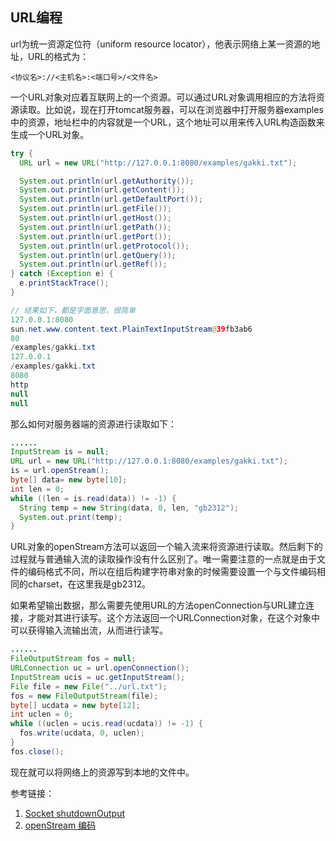 ## URL编程





url为统一资源定位符（uniform resource locator），他表示网络上某一资源的地址，URL的格式为：

```
<协议名>://<主机名>:<端口号>/<文件名>
```

一个URL对象对应着互联网上的一个资源。可以通过URL对象调用相应的方法将资源读取。比如说，现在打开tomcat服务器，可以在浏览器中打开服务器examples中的资源，地址栏中的内容就是一个URL，这个地址可以用来传入URL构造函数来生成一个URL对象。

```java
try {
  URL url = new URL("http://127.0.0.1:8080/examples/gakki.txt");

  System.out.println(url.getAuthority());
  System.out.println(url.getContent());
  System.out.println(url.getDefaultPort());
  System.out.println(url.getFile());
  System.out.println(url.getHost());
  System.out.println(url.getPath());
  System.out.println(url.getPort());
  System.out.println(url.getProtocol());
  System.out.println(url.getQuery());
  System.out.println(url.getRef());
} catch (Exception e) {
  e.printStackTrace();
}

// 结果如下，都是字面意思，很简单
127.0.0.1:8080
sun.net.www.content.text.PlainTextInputStream@39fb3ab6
80
/examples/gakki.txt
127.0.0.1
/examples/gakki.txt
8080
http
null
null
```

那么如何对服务器端的资源进行读取如下：

```java
......
InputStream is = null;
URL url = new URL("http://127.0.0.1:8080/examples/gakki.txt");
is = url.openStream();
byte[] data= new byte[10];
int len = 0;
while ((len = is.read(data)) != -1) {
  String temp = new String(data, 0, len, "gb2312");
  System.out.print(temp);
}
```

URL对象的openStream方法可以返回一个输入流来将资源进行读取。然后剩下的过程就与普通输入流的读取操作没有什么区别了。唯一需要注意的一点就是由于文件的编码格式不同，所以在组后构建字符串对象的时候需要设置一个与文件编码相同的charset，在这里我是gb2312。

如果希望输出数据，那么需要先使用URL的方法openConnection与URL建立连接，才能对其进行读写。这个方法返回一个URLConnection对象，在这个对象中可以获得输入流输出流，从而进行读写。

```java
......
FileOutputStream fos = null;      
URLConnection uc = url.openConnection();
InputStream ucis = uc.getInputStream();
File file = new File("../url.txt");
fos = new FileOutputStream(file);
byte[] ucdata = new byte[12];
int uclen = 0;
while ((uclen = ucis.read(ucdata)) != -1) {
  fos.write(ucdata, 0, uclen);
}
fos.close();
```

现在就可以将网络上的资源写到本地的文件中。



参考链接： 

1. [Socket shutdownOutput](http://blog.csdn.net/dabing69221/article/details/17351881)
2. [openStream 编码](http://bbs.csdn.net/topics/370137885)